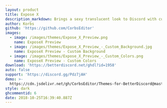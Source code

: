 ```yaml
---
layout: product
title: Expose X
description_markdown: Brings a sexy translucent look to Discord with customizable options!
author: Korbs
github: 'https://github.com/CorbsEditor'
images:
  - image: /images/themes/Expose_X_Preview.png
    name: ExposeX Preview
  - image: /images/themes/Expose_X_Preview_-_Custom_Background.jpg
    name: ExposeX Preview - Custom Background
  - image: /images/themes/Expose_X_Preview_-_Custom_Colors.png
    name: ExposeX Preview - Custom Colors
download: 'https://betterdiscord.net/ghdl?id=1958'
auto: false
support: 'https://discord.gg/Pdz7jAH'
demo: >-
  https://cdn.jsdelivr.net/gh/CorbsEditor/Themes-for-BetterDiscord@master/Expose%20X/ExposeXRaw.theme.css
style: dark
ghcommentid: 6
date: 2018-10-25T16:39:40.887Z
---
```



